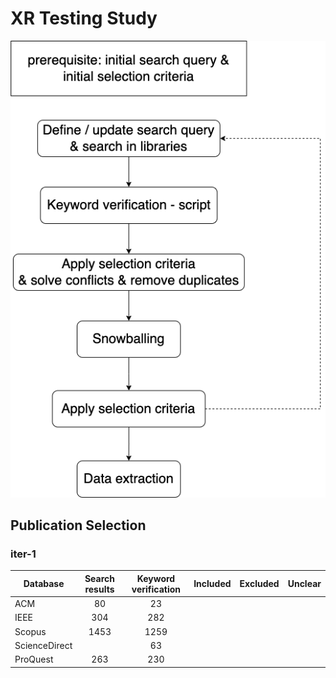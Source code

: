 # XR Testing Study

![Image](./flowchart.png)

## Publication Selection

### iter-1

| Database      | Search results | Keyword verification | Included | Excluded | Unclear |
| ------------- | :------------: | :------------------: | :------: | :------: | :-----: |
| ACM           |       80       |          23          |          |          |         |
| IEEE          |      304       |         282          |          |          |         |
| Scopus        |      1453      |         1259         |          |          |         |
| ScienceDirect |                |          63          |          |          |         |
| ProQuest      |      263       |         230          |          |          |         |

